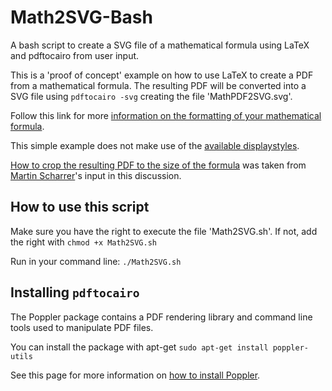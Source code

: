# Math2SVG-Bash
A bash script to create a SVG file of a mathematical formula using LaTeX and pdftocairo from user input.

This is a 'proof of concept' example on how to use LaTeX to create a PDF from a mathematical formula.
The resulting PDF will be converted into a SVG file using `pdftocairo -svg` creating the file 'MathPDF2SVG.svg'.

Follow this link for more [information on the formatting of your mathematical formula][1].

This simple example does not make use of the [available displaystyles][2].

[How to crop the resulting PDF to the size of the formula][3] was taken from [Martin Scharrer](http://tex.stackexchange.com/users/2975/martin-scharrer)'s input in this discussion.

## How to use this script

Make sure you have the right to execute the file 'Math2SVG.sh'. If not, add the right with `chmod +x Math2SVG.sh`

Run in your command line: `./Math2SVG.sh`

## Installing `pdftocairo`
The Poppler package contains a PDF rendering library and command line tools used to manipulate PDF files.

You can install the package with apt-get `sudo apt-get install poppler-utils`

See this page for more information on [how to install Poppler][4]. 

[1]: https://en.wikibooks.org/wiki/LaTeX/Mathematics
[2]: http://tex.stackexchange.com/questions/71028/displaystyle-dfrac-dcases
[3]: http://tex.stackexchange.com/questions/13981/crop-equations-with-preview-package
[4]: http://www.linuxfromscratch.org/blfs/view/svn/general/poppler.html
